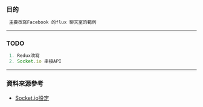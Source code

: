 ### 目的
```js
 主要改寫Facebook 的flux 聊天室的範例
```

* * *  
### TODO
```js
 1. Redux改寫
 2. Socket.io 串接API
```
 

* * *
### 資料來源參考

+ [Socket.io設定](http://teropa.info/blog/2015/09/10/full-stack-redux-tutorial.html#setting-up-a-socket-io-server)

